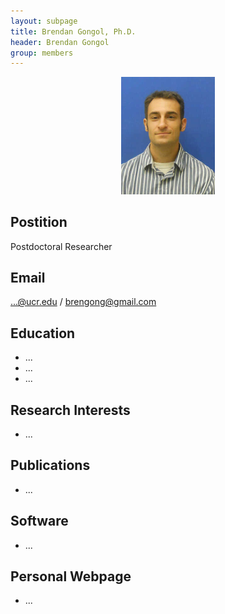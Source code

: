 ```yaml
---
layout: subpage
title: Brendan Gongol, Ph.D. 
header: Brendan Gongol 
group: members 
---
```


<p align="center"><a href="https://girke.bioinformatics.ucr.edu/members/brendan_gongol/"><img src="/members/brendan_gongol.jpeg" alt="image" style="width:150px;"/></a></p>

## Postition

Postdoctoral Researcher

## Email 

...@ucr.edu / brengong@gmail.com

## Education

- ...
- ...
- ...

## Research Interests

- ...

## Publications

- ...

## Software

- ...

## Personal Webpage

- ...

